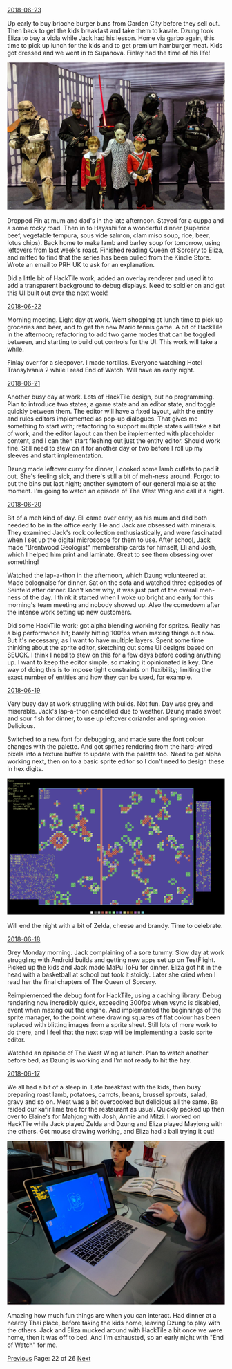 [2018-06-23](/diary/2018/06/23.md)

Up early to buy brioche burger buns from Garden City before they sell out. Then back to get the kids breakfast and take them to karate. Dzung took Eliza to buy a viola while Jack had his lesson. Home via garbo again, this time to pick up lunch for the kids and to get premium hamburger meat. Kids got dressed and we went in to Supanova. Finlay had the time of his life!

![Supanove](/diary/assets/supanova.jpg)

Dropped Fin at mum and dad's in the late afternoon. Stayed for a cuppa and a some rocky road. Then in to Hayashi for a wonderful dinner (superior beef, vegetable tempura, sous vide salmon, clam miso soup, rice, beer, lotus chips). Back home to make lamb and barley soup for tomorrow, using leftovers from last week's roast. Finished reading Queen of Sorcery to Eliza, and miffed to find that the series has been pulled from the Kindle Store. Wrote an email to PRH UK to ask for an explanation.

Did a little bit of HackTile work; added an overlay renderer and used it to add a transparent background to debug displays. Need to soldier on and get this UI built out over the next week!

[2018-06-22](/diary/2018/06/22.md)

Morning meeting. Light day at work. Went shopping at lunch time to pick up groceries and beer, and to get the new Mario tennis game. A bit of HackTile in the afternoon; refactoring to add two game modes that can be toggled between, and starting to build out controls for the UI. This work will take a while.

Finlay over for a sleepover. I made tortillas. Everyone watching Hotel Transylvania 2 while I read End of Watch. Will have an early night.

[2018-06-21](/diary/2018/06/21.md)

Another busy day at work. Lots of HackTile design, but no programming. Plan to introduce two states; a game state and an editor state, and toggle quickly between them. The editor will have a fixed layout, with the entity and rules editors implemented as pop-up dialogues. That gives me something to start with; refactoring to support multiple states will take a bit of work, and the editor layout can then be implemented with placeholder content, and I can then start fleshing out just the entity editor. Should work fine. Still need to stew on it for another day or two before I roll up my sleeves and start implementation.

Dzung made leftover curry for dinner, I cooked some lamb cutlets to pad it out. She's feeling sick, and there's still a bit of meh-ness around. Forgot to put the bins out last night; another symptom of our general malaise at the moment. I'm going to watch an episode of The West Wing and call it a night.

[2018-06-20](/diary/2018/06/20.md)

Bit of a meh kind of day. Eli came over early, as his mum and dad both needed to be in the office early. He and Jack are obsessed with minerals. They examined Jack's rock collection enthusiastically, and were fascinated when I set up the digital microscope for them to use. After school, Jack made "Brentwood Geologist" membership cards for himself, Eli and Josh, which I helped him print and laminate. Great to see them obsessing over something!

Watched the lap-a-thon in the afternoon, which Dzung volunteered at. Made bolognaise for dinner. Sat on the sofa and watched three episodes of Seinfeld after dinner. Don't know why, it was just part of the overall meh-ness of the day. I think it started when I woke up bright and early for this morning's team meeting and nobody showed up. Also the comedown after the intense work setting up new customers.

Did some HackTile work; got alpha blending working for sprites. Really has a big performance hit; barely hitting 100fps when maxing things out now. But it's necessary, as I want to have multiple layers. Spent some time thinking about the sprite editor, sketching out some UI designs based on SEUCK. I think I need to stew on this for a few days before coding anything up. I want to keep the editor simple, so making it opinionated is key. One way of doing this is to impose tight constraints on flexibility; limiting the exact number of entities and how they can be used, for example.

[2018-06-19](/diary/2018/06/19.md)

Very busy day at work struggling with builds. Not fun. Day was grey and miserable. Jack's lap-a-thon cancelled due to weather. Dzung made sweet and sour fish for dinner, to use up leftover coriander and spring onion. Delicious.

Switched to a new font for debugging, and made sure the font colour changes with the palette. And got sprites rendering from the hard-wired pixels into a texture buffer to update with the palette too. Need to get alpha working next, then on to a basic sprite editor so I don't need to design these in hex digits.

![Sprites](/diary/assets/sprites.png)

Will end the night with a bit of Zelda, cheese and brandy. Time to celebrate.

[2018-06-18](/diary/2018/06/18.md)

Grey Monday morning. Jack complaining of a sore tummy. Slow day at work struggling with Android builds and getting new apps set up on TestFlight. Picked up the kids and Jack made MaPu ToFu for dinner. Eliza got hit in the head with a basketball at school but took it stoicly. Later she cried when I read her the final chapters of The Queen of Sorcery.

Reimplemented the debug font for HackTile, using a caching library. Debug rendering now incredibly quick, exceeding 300fps when vsync is disabled, event when maxing out the engine. And implemented the beginnings of the sprite manager, to the point where drawing squares of flat colour has been replaced with blitting images from a sprite sheet. Still lots of more work to do there, and I feel that the next step will be implementing a basic sprite editor.

Watched an episode of The West Wing at lunch. Plan to watch another before bed, as Dzung is working and I'm not ready to hit the hay.

[2018-06-17](/diary/2018/06/17.md)

We all had a bit of a sleep in. Late breakfast with the kids, then busy preparing roast lamb, potatoes, carrots, beans, brussel sprouts, salad, gravy and so on. Meat was a bit overcooked but delicious all the same. Ba raided our kafir lime tree for the restaurant as usual. Quickly packed up then over to Elaine's for Mahjong with Josh, Annie and Mitzi. I worked on HackTile while Jack played Zelda and Dzung and Eliza played Mayjong with the others. Got mouse drawing working, and Eliza had a ball trying it out!

![Funny Face](/diary/assets/funny_face.jpg)

Amazing how much fun things are when you can interact. Had dinner at a nearby Thai place, before taking the kids home, leaving Dzung to play with the others. Jack and Eliza mucked around with HackTile a bit once we were home, then it was off to bed. And I'm exhausted, so an early night with "End of Watch" for me.

[Previous](/diary/page21) Page: 22 of 26 [Next](/diary/page23)